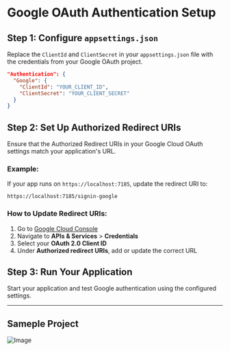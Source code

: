 # Google OAuth Authentication Setup

## Step 1: Configure `appsettings.json`
Replace the `ClientId` and `ClientSecret` in your `appsettings.json` file with the credentials from your Google OAuth project.

```json
"Authentication": {
  "Google": {
    "ClientId": "YOUR_CLIENT_ID",
    "ClientSecret": "YOUR_CLIENT_SECRET"
  }
}
```

## Step 2: Set Up Authorized Redirect URIs
Ensure that the Authorized Redirect URIs in your Google Cloud OAuth settings match your application's URL.

### Example:
If your app runs on `https://localhost:7185`, update the redirect URI to:
```
https://localhost:7185/signin-google
```

### How to Update Redirect URIs:
1. Go to [Google Cloud Console](https://console.cloud.google.com/)
2. Navigate to **APIs & Services** > **Credentials**
3. Select your **OAuth 2.0 Client ID**
4. Under **Authorized redirect URIs**, add or update the correct URL

## Step 3: Run Your Application
Start your application and test Google authentication using the configured settings.

---
## Sameple Project
![Image](https://github.com/user-attachments/assets/48d39e34-5dec-44be-9220-0bc558b0ad81)
